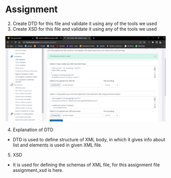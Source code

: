 # Assignment
2. Create DTD for this file and validate it using any of the tools we used
3. Create XSD for this file and validate it using any of the tools we used

![assignment image](../assets/assignment_validate.png)

4. Explanation of DTD
- DTD is used to define structure of XML body, in which it gives info about list and elements is used in given XML file.

5. XSD 
- It is used for defining the schemas of XML file, for this assignment file assignment_xsd is here.
